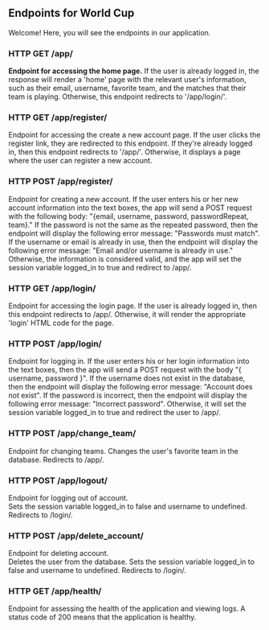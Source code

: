 ## Endpoints for World Cup

Welcome! Here, you will see the endpoints in our application.

### HTTP GET /app/
<b>Endpoint for accessing the home page.</b> 
If the user is already logged in, the response will render a 'home' page with the relevant user's information, such as their email, username, favorite team,
and the matches that their team is playing. Otherwise, this endpoint redirects to '/app/login/'.

### HTTP GET /app/register/
Endpoint for accessing the create a new account page.
If the user clicks the register link, they are redirected to this endpoint. If they're already logged in, then this endpoint redirects to '/app/'. Otherwise, it displays a page where the user can register a new account.

### HTTP POST /app/register/
Endpoint for creating a new account.
If the user enters his or her new account information into the text boxes, the app will send a POST request with the following body: "{email, username, password, passwordRepeat, team}." If the password is not the same as the repeated password, then the endpoint will display the following error message: "Passwords must match". If the username or email is already in use, then the endpoint will display the following error message: "Email and/or username is already in use." Otherwise, the information is considered valid, and the app will set the session variable logged_in to true and redirect to /app/.

### HTTP GET /app/login/
Endpoint for accessing the login page.
If the user is already logged in, then this endpoint redirects to /app/. Otherwise, it will render the appropriate 'login' HTML code for the page.

### HTTP POST /app/login/
Endpoint for logging in.
If the user enters his or her login information into the text boxes, then the app will send a POST request with the body "{ username, password }". If the username
does not exist in the database, then the endpoint will display the following error message: "Account does not exist". If the password is incorrect, then the endpoint will display the following error message: "Incorrect password". Otherwise, it will set the session variable logged_in to true and redirect the user to /app/.

### HTTP POST /app/change_team/
Endpoint for changing teams.
Changes the user's favorite team in the database. Redirects to /app/.

### HTTP POST /app/logout/
Endpoint for logging out of account.  
Sets the session variable logged_in to false and username to undefined. Redirects to /login/.

### HTTP POST /app/delete_account/
Endpoint for deleting account.  
Deletes the user from the database. Sets the session variable logged_in to false and username to undefined. Redirects to /login/.

### HTTP GET /app/health/
Endpoint for assessing the health of the application and viewing logs.
A status code of 200 means that the application is healthy.
